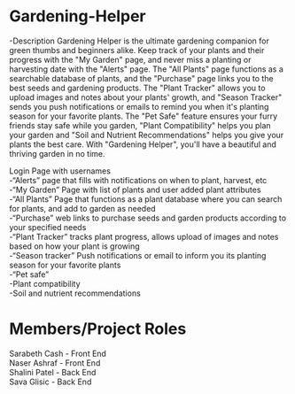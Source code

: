 # Gardening-Helper

-Description
Gardening Helper is the ultimate gardening companion for green thumbs and beginners alike. Keep track of your plants and their progress with the "My Garden" page, and never miss a planting or harvesting date with the "Alerts" page. The "All Plants" page functions as a searchable database of plants, and the "Purchase" page links you to the best seeds and gardening products. The "Plant Tracker" allows you to upload images and notes about your plants' growth, and "Season Tracker" sends you push notifications or emails to remind you when it's planting season for your favorite plants. The "Pet Safe" feature ensures your furry friends stay safe while you garden, "Plant Compatibility" helps you plan your garden and "Soil and Nutrient Recommendations" helps you give your plants the best care. With "Gardening Helper", you'll have a beautiful and thriving garden in no time.
  
Login Page with usernames  
-“Alerts” page that fills with notifications on when to plant, harvest, etc  
-“My Garden” Page with list of plants and user added plant attributes  
-“All Plants” Page that functions as a plant database where you can search for plants, and add to garden as needed  
-“Purchase” web links to purchase seeds and garden products according to your specified needs  
-“Plant Tracker” tracks plant progress, allows upload of images and notes based on how your plant is growing  
-“Season tracker” Push notifications or email to inform you its planting season for your favorite plants  
-“Pet safe”  
-Plant compatibility  
-Soil and nutrient recommendations  

# Members/Project Roles  
Sarabeth Cash - Front End  
Naser Ashraf - Front End  
Shalini Patel - Back End  
Sava Glisic - Back End  
